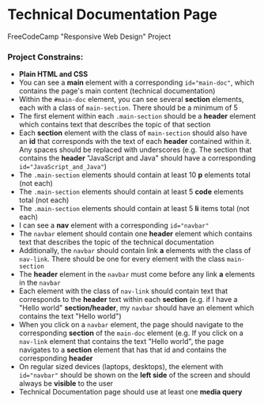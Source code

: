 # Technical Documentation Page

FreeCodeCamp "Responsive Web Design" Project

### Project Constrains:

- **Plain HTML and CSS**
- You can see a **main** element with a corresponding `id="main-doc"`, which contains the page's main content (technical documentation)
- Within the `#main-doc` element, you can see several **section** elements, each with a class of `main-section`. There should be a minimum of 5
- The first element within each `.main-section` should be a **header** element which contains text that describes the topic of that section
- Each **section** element with the class of `main-section` should also have an **id** that corresponds with the text of each **header** contained within it. Any spaces should be replaced with underscores (e.g. The section that contains the **header** "JavaScript and Java" should have a corresponding `id="JavaScript_and_Java"`)
- The `.main-section` elements should contain at least 10 **p** elements total (not each)
- The `.main-section` elements should contain at least 5 **code** elements total (not each)
- The `.main-section` elements should contain at least 5 **li** items total (not each)
- I can see a **nav** element with a corresponding `id="navbar"`
- The `navbar` element should contain one **header** element which contains text that describes the topic of the technical documentation
- Additionally, the `navbar` should contain link **a** elements with the class of `nav-link`. There should be one for every element with the class `main-section`
- The **header** element in the `navbar` must come before any link **a** elements in the `navbar`
- Each element with the class of `nav-link` should contain text that corresponds to the **header** text within each **section** (e.g. if I have a "Hello world" **section/header**, my `navbar` should have an element which contains the text "Hello world")
- When you click on a `navbar` element, the page should navigate to the corresponding **section** of the `main-doc` element (e.g. If you click on a `nav-link` element that contains the text "Hello world", the page navigates to a **section** element that has that id and contains the corresponding **header**
- On regular sized devices (laptops, desktops), the element with `id="navbar"` should be shown on the **left side** of the screen and should always be **visible** to the user
- Technical Documentation page should use at least one **media query**
